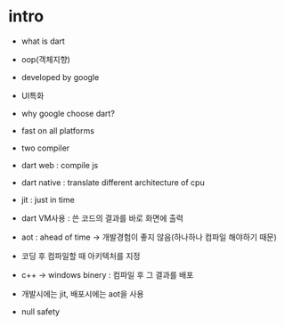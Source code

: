 # intro
- what is dart
 - oop(객체지향)
 - developed by google
 - UI특화

- why google choose dart?
 - fast on all platforms
 - two compiler
  - dart web : compile js
  - dart native : translate different architecture of cpu
 - jit : just in time
  - dart VM사용 : 쓴 코드의 결과를 바로 화면에 출력
 - aot : ahead of time -> 개발경험이 좋지 않음(하나하나 컴파일 해야하기 때문)
  - 코딩 후 컴파일할 때 아키텍처를 지정 
   - c++ -> windows binery : 컴파일 후 그 결과를 배포
 - 개발시에는 jit, 배포시에는 aot을 사용
 - null safety